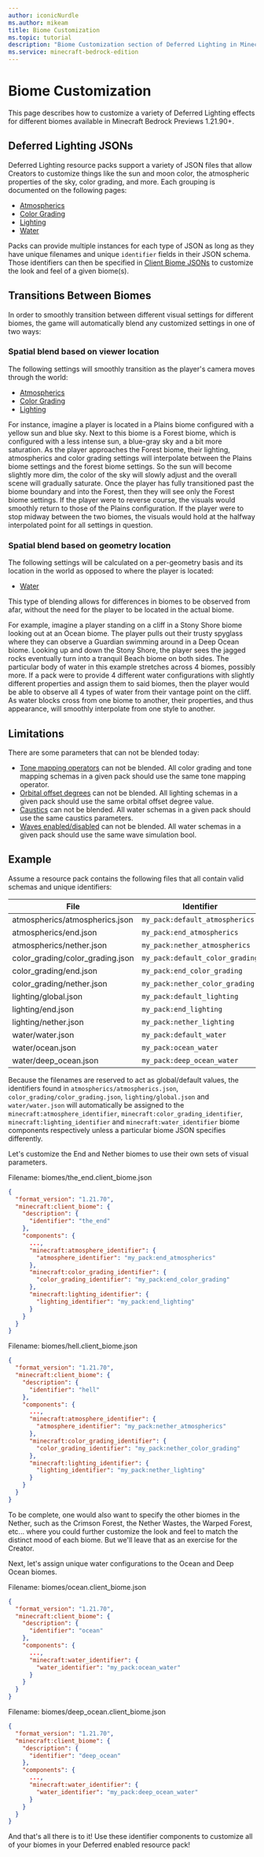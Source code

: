 ```yaml
---
author: iconicNurdle
ms.author: mikeam
title: Biome Customization
ms.topic: tutorial
description: "Biome Customization section of Deferred Lighting in Minecraft: Bedrock Edition."
ms.service: minecraft-bedrock-edition
---
```


# Biome Customization

This page describes how to customize a variety of Deferred Lighting effects for different biomes available in Minecraft Bedrock Previews 1.21.90+.

## Deferred Lighting JSONs

Deferred Lighting resource packs support a variety of JSON files that allow Creators to customize things like the sun and moon color, the atmospheric properties of the sky, color grading, and more. Each grouping is documented on the following pages:

- [Atmospherics](AtmosphericsCustomization.md)
- [Color Grading](ColorGradingToneMappingCustomization.md)
- [Lighting](LightingCustomization.md)
- [Water](WaterCustomization.md)

Packs can provide multiple instances for each type of JSON as long as they have unique filenames and unique `identifier` fields in their JSON schema. Those identifiers can then be specified in [Client Biome JSONs](../../Reference/Content/ClientBiomesReference/Examples/ClientBiomesOverview.md) to customize the look and feel of a given biome(s).

## Transitions Between Biomes

In order to smoothly transition between different visual settings for different biomes, the game will automatically blend any customized settings in one of two ways: 

### Spatial blend based on viewer location

The following settings will smoothly transition as the player's camera moves through the world:

- [Atmospherics](AtmosphericsCustomization.md)
- [Color Grading](ColorGradingToneMappingCustomization.md)
- [Lighting](LightingCustomization.md)

For instance, imagine a player is located in a Plains biome configured with a yellow sun and blue sky. Next to this biome is a Forest biome, which is configured with a less intense sun, a blue-gray sky and a bit more saturation. As the player approaches the Forest biome, their lighting, atmospherics and color grading settings will interpolate between the Plains biome settings and the forest biome settings. So the sun will become slightly more dim, the color of the sky will slowly adjust and the overall scene will gradually saturate. Once the player has fully transitioned past the biome boundary and into the Forest, then they will see only the Forest biome settings. If the player were to reverse course, the visuals would smoothly return to those of the Plains configuration. If the player were to stop midway between the two biomes, the visuals would hold at the halfway interpolated point for all settings in question.

### Spatial blend based on geometry location

The following settings will be calculated on a per-geometry basis and its location in the world as opposed to where the player is located:

- [Water](WaterCustomization.md)

This type of blending allows for differences in biomes to be observed from afar, without the need for the player to be located in the actual biome.

For example, imagine a player standing on a cliff in a Stony Shore biome looking out at an Ocean biome. The player pulls out their trusty spyglass where they can observe a Guardian swimming around in a Deep Ocean biome. Looking up and down the Stony Shore, the player sees the jagged rocks eventually turn into a tranquil Beach biome on both sides. The particular body of water in this example stretches across 4 biomes, possibly more. If a pack were to provide 4 different water configurations with slightly different properties and assign them to said biomes, then the player would be able to observe all 4 types of water from their vantage point on the cliff. As water blocks cross from one biome to another, their properties, and thus appearance, will smoothly interpolate from one style to another.

## Limitations

There are some parameters that can not be blended today:

- [Tone mapping operators](ColorGradingToneMappingCustomization.md#tone-mapping) can not be blended. All color grading and tone mapping schemas in a given pack should use the same tone mapping operator.
- [Orbital offset degrees](LightingCustomization.md#directional-lights) can not be blended. All lighting schemas in a given pack should use the same orbital offset degree value.
- [Caustics](WaterCustomization.md#caustics) can not be blended. All water schemas in a given pack should use the same caustics parameters.
- [Waves enabled/disabled](WaterCustomization.md#waves) can not be blended. All water schemas in a given pack should use the same wave simulation bool.

## Example

Assume a resource pack contains the following files that all contain valid schemas and unique identifiers:

File|Identifier
--|--
atmospherics/atmospherics.json|`my_pack:default_atmospherics`
atmospherics/end.json|`my_pack:end_atmospherics`
atmospherics/nether.json|`my_pack:nether_atmospherics`
color_grading/color_grading.json|`my_pack:default_color_grading`
color_grading/end.json|`my_pack:end_color_grading`
color_grading/nether.json|`my_pack:nether_color_grading`
lighting/global.json|`my_pack:default_lighting`
lighting/end.json|`my_pack:end_lighting`
lighting/nether.json|`my_pack:nether_lighting`
water/water.json|`my_pack:default_water`
water/ocean.json|`my_pack:ocean_water`
water/deep_ocean.json|`my_pack:deep_ocean_water`

Because the filenames are reserved to act as global/default values, the identifiers found in `atmospherics/atmospherics.json`, `color_grading/color_grading.json`, `lighting/global.json` and `water/water.json` will automatically be assigned to the `minecraft:atmosphere_identifier`, `minecraft:color_grading_identifier`, `minecraft:lighting_identifier` and `minecraft:water_identifier` biome components respectively unless a particular biome JSON specifies differently.

Let's customize the End and Nether biomes to use their own sets of visual parameters.

Filename: biomes/the_end.client_biome.json
```json
{
  "format_version": "1.21.70",
  "minecraft:client_biome": {
    "description": {
      "identifier": "the_end"
    },
    "components": {
      ...,
      "minecraft:atmosphere_identifier": {
        "atmosphere_identifier": "my_pack:end_atmospherics"
      },
      "minecraft:color_grading_identifier": {
        "color_grading_identifier": "my_pack:end_color_grading"
      },
      "minecraft:lighting_identifier": {
        "lighting_identifier": "my_pack:end_lighting"
      }
    }
  }
}

```

Filename: biomes/hell.client_biome.json
```json
{
  "format_version": "1.21.70",
  "minecraft:client_biome": {
    "description": {
      "identifier": "hell"
    },
    "components": {
      ...,
      "minecraft:atmosphere_identifier": {
        "atmosphere_identifier": "my_pack:nether_atmospherics"
      },
      "minecraft:color_grading_identifier": {
        "color_grading_identifier": "my_pack:nether_color_grading"
      },
      "minecraft:lighting_identifier": {
        "lighting_identifier": "my_pack:nether_lighting"
      }
    }
  }
}
```

To be complete, one would also want to specify the other biomes in the Nether, such as the Crimson Forest, the Nether Wastes, the Warped Forest, etc... where you could further customize the look and feel to match the distinct mood of each biome. But we'll leave that as an exercise for the Creator.

Next, let's assign unique water configurations to the Ocean and Deep Ocean biomes.

Filename: biomes/ocean.client_biome.json
```json
{
  "format_version": "1.21.70",
  "minecraft:client_biome": {
    "description": {
      "identifier": "ocean"
    },
    "components": {
      ...,
      "minecraft:water_identifier": {
        "water_identifier": "my_pack:ocean_water"
      }
    }
  }
}

```

Filename: biomes/deep_ocean.client_biome.json
```json
{
  "format_version": "1.21.70",
  "minecraft:client_biome": {
    "description": {
      "identifier": "deep_ocean"
    },
    "components": {
      ...,
      "minecraft:water_identifier": {
        "water_identifier": "my_pack:deep_ocean_water"
      }
    }
  }
}
```

And that's all there is to it! Use these identifier components to customize all of your biomes in your Deferred enabled resource pack!
